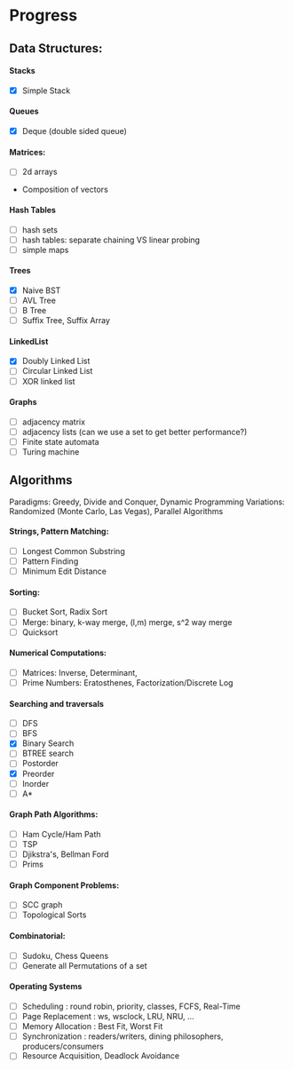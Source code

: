 # Progress

## Data Structures: 
#### Stacks
- [x] Simple Stack

#### Queues
- [x] Deque (double sided queue)

#### Matrices:
- [ ] 2d arrays
- Composition of vectors

#### Hash Tables
- [ ] hash sets
- [ ] hash tables: separate chaining VS linear probing
- [ ] simple maps 

#### Trees
- [x] Naive BST
- [ ] AVL Tree
- [ ] B Tree
- [ ] Suffix Tree, Suffix Array

#### LinkedList
- [x] Doubly Linked List
- [ ] Circular Linked List
- [ ] XOR linked list

#### Graphs
- [ ] adjacency matrix
- [ ] adjacency lists (can we use a set to get better performance?)
- [ ] Finite state automata
- [ ] Turing machine

## Algorithms
Paradigms: Greedy, Divide and Conquer, Dynamic Programming
Variations: Randomized (Monte Carlo, Las Vegas), Parallel Algorithms 

#### Strings, Pattern Matching:
- [ ] Longest Common Substring
- [ ] Pattern Finding 
- [ ] Minimum Edit Distance

#### Sorting: 
- [ ] Bucket Sort, Radix Sort
- [ ] Merge: binary, k-way merge, (l,m) merge, s^2 way merge
- [ ] Quicksort

#### Numerical Computations:
- [ ] Matrices: Inverse, Determinant, 
- [ ] Prime Numbers: Eratosthenes, Factorization/Discrete Log

#### Searching and traversals
- [ ] DFS
- [ ] BFS
- [x] Binary Search
- [ ] BTREE search
- [ ] Postorder
- [x] Preorder
- [ ] Inorder
- [ ] A*

#### Graph Path Algorithms:
- [ ] Ham Cycle/Ham Path
- [ ] TSP
- [ ] Djikstra's, Bellman Ford
- [ ] Prims

#### Graph Component Problems:
- [ ] SCC graph
- [ ] Topological Sorts

#### Combinatorial:
- [ ] Sudoku, Chess Queens
- [ ] Generate all Permutations of a set

#### Operating Systems
- [ ] Scheduling : round robin, priority, classes, FCFS, Real-Time
- [ ] Page Replacement : ws, wsclock, LRU, NRU, ...
- [ ] Memory Allocation : Best Fit, Worst Fit
- [ ] Synchronization : readers/writers, dining philosophers, producers/consumers
- [ ] Resource Acquisition, Deadlock Avoidance